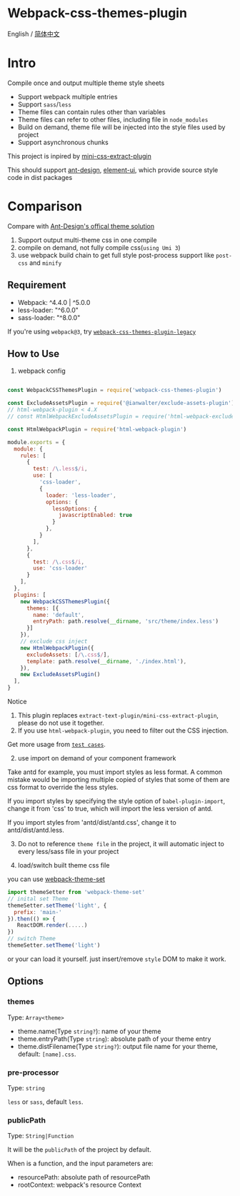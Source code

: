 # Webpack-css-themes-plugin

English / [简体中文](./README.zh-CN.md)

# Intro

Compile once and output multiple theme style sheets

- Support webpack multiple entries
- Support `sass`/`less`
- Theme files can contain rules other than variables
- Theme files can refer to other files, including file in `node_modules`
- Build on demand, theme file will be injected into the style files used by project
- Support asynchronous chunks

This project is inpired by [mini-css-extract-plugin](https://github.com/webpack-contrib/mini-css-extract-plugin)

This should support [ant-design](https://ant.design/), [element-ui](https://element.eleme.io/), which provide source style code in dist packages

# Comparison

Compare with [Ant-Design's offical theme solution](https://ant.design/docs/react/customize-theme)

1. Support output multi-theme css in one compile
2. compile on demand, not fully compile css(`using Umi 3`)
3. use webpack build chain to get full style post-process support like `post-css` and `minify`

## Requirement

- Webpack: \^4.4.0 | \^5.0.0
- less-loader: "\^6.0.0"
- sass-loader: "\^8.0.0"

If you're using `webpack@3`, try [`webpack-css-themes-plugin-legacy`](https://www.npmjs.com/package/webpack-css-themes-plugin-legacy)

## How to Use

1. webpack config

```js

const WebpackCSSThemesPlugin = require('webpack-css-themes-plugin')

const ExcludeAssetsPlugin = require('@ianwalter/exclude-assets-plugin')
// html-webpack-plugin < 4.X
// const HtmlWebpackExcludeAssetsPlugin = require('html-webpack-exclude-assets-plugin');

const HtmlWebpackPlugin = require('html-webpack-plugin')

module.exports = {
  module: {
    rules: [
      {
        test: /\.less$/i,
        use: [
          'css-loader',
          {
            loader: 'less-loader',
            options: {
              lessOptions: {
                javascriptEnabled: true
              }
            },
          }
        ],
      },
      {
        test: /\.css$/i,
        use: 'css-loader'
      }
    ],
  },
  plugins: [
    new WebpackCSSThemesPlugin({
      themes: [{
        name: 'default',
        entryPath: path.resolve(__dirname, 'src/theme/index.less')
      }]
    }),
    // exclude css inject
    new HtmlWebpackPlugin({
      excludeAssets: [/\.css$/],
      template: path.resolve(__dirname, './index.html'),
    }),
    new ExcludeAssetsPlugin()
  ],
}
```

Notice

1. This plugin replaces `extract-text-plugin/mini-css-extract-plugin`, please do not use it together.
2. If you use `html-webpack-plugin`, you need to filter out the CSS injection.

Get more usage from [`test cases`](/test/unit/cases).

2. use import on demand of your component framework

Take antd for example, you must import styles as less format. A common mistake would be importing multiple copied of styles that some of them are css format to override the less styles.

If you import styles by specifying the style option of `babel-plugin-import`, change it from 'css' to true, which will import the less version of antd.

If you import styles from 'antd/dist/antd.css', change it to antd/dist/antd.less.

3. Do not to reference `theme file` in the project, it will automatic inject to every less/sass file in your project

4. load/switch built theme css file

you can use [webpack-theme-set](https://www.npmjs.com/package/webpack-theme-set)

```js
import themeSetter from 'webpack-theme-set'
// inital set Theme
themeSetter.setTheme('light', {
  prefix: 'main-'
}).then(() => {
   ReactDOM.render(.....)
})
// switch Theme
themeSetter.setTheme('light')
```

or your can load it yourself. just insert/remove `style` DOM to make it work.

## Options

### themes

Type: `Array<theme>`

- theme.name(Type `string?`): name of your theme
- theme.entryPath(Type `string`): absolute path of your theme entry
- theme.distFilename(Type `string?`): output file name for your theme, default: `[name].css`.

### pre-processor

Type: `string`

`less` or `sass`, default `less`.

### publicPath

Type: `String|Function`

It will be the `publicPath` of the project by default.

When is a function, and the input parameters are:

- resourcePath: absolute path of resourcePath
- rootContext: webpack's resource Context
